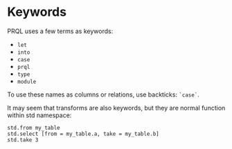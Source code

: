 # Keywords

PRQL uses a few terms as keywords:

- `let`
- `into`
- `case`
- `prql`
- `type`
- `module`

To use these names as columns or relations, use backticks: `` `case` ``.

It may seem that transforms are also keywords, but they are normal function
within std namespace:

```prql
std.from my_table
std.select [from = my_table.a, take = my_table.b]
std.take 3
```
